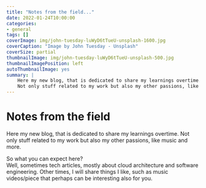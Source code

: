 ```yaml
---
title: "Notes from the field..."
date: 2022-01-24T10:00:00
categories: 
- general
tags: []
coverImage: img/john-tuesday-luWyD6tTueU-unsplash-1600.jpg
coverCaption: "Image by John Tuesday - Unsplash"
coverSize: partial
thumbnailImage: img/john-tuesday-luWyD6tTueU-unsplash-500.jpg
thumbnailImagePosition: left
autoThumbnailImage: yes
summary: |
    Here my new blog, that is dedicated to share my learnings overtime. 
    Not only stuff related to my work but also my other passions, like music and more. 
---
```


# Notes from the field

Here my new blog, that is dedicated to share my learnings overtime. 
Not only stuff related to my work but also my other passions, like music and more. 

So what you can expect here?   
Well, sometimes tech articles, mostly about cloud architecture and software engineering. Other times, I will share things I like, such as music videos/piece that perhaps can be interesting also for you.

